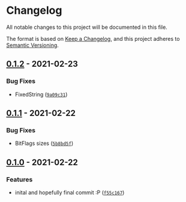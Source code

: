 # Changelog

All notable changes to this project will be documented in this file.

The format is based on [Keep a Changelog], and this project adheres to
[Semantic Versioning].

## [0.1.2] - 2021-02-23

### Bug Fixes

- FixedString ([`9a09c31`])

## [0.1.1] - 2021-02-22

### Bug Fixes

- BitFlags sizes ([`5b8bd5f`])

## [0.1.0] - 2021-02-22

### Features

- inital and hopefully final commit :P ([`f55c167`])

[keep a changelog]: https://keepachangelog.com/en/1.0.0/
[semantic versioning]: https://semver.org/spec/v2.0.0.html
[0.1.2]: https://github.com/denosaurs/byte_type/compare/0.1.1...0.1.2
[`9a09c31`]: https://github.com/denosaurs/byte_type/commit/9a09c31afaaaf7dcfc739644bc870d0f92a7a76f
[0.1.1]: https://github.com/denosaurs/byte_type/compare/0.1.0...0.1.1
[`5b8bd5f`]: https://github.com/denosaurs/byte_type/commit/5b8bd5fa7c5bced240d3748794820cd299e7f1a5
[0.1.0]: https://github.com/denosaurs/byte_type/compare/0.1.0
[`f55c167`]: https://github.com/denosaurs/byte_type/commit/f55c1670344db498bb99489dd52fdeff50ef6291
